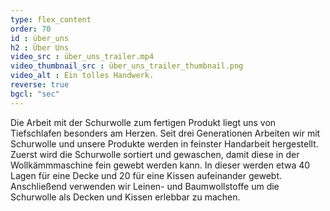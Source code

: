 ```yaml
---
type: flex_content
order: 70
id : über_uns
h2 : Über Uns
video_src : über_uns_trailer.mp4
video_thumbnail_src : über_uns_trailer_thumbnail.png
video_alt : Ein tolles Handwerk.
reverse: true
bgcl: "sec"
---
```


Die Arbeit mit der Schurwolle zum fertigen Produkt liegt uns von Tiefschlafen besonders am Herzen. Seit drei Generationen Arbeiten wir mit Schurwolle und unsere Produkte werden in feinster Handarbeit hergestellt. Zuerst wird die Schurwolle sortiert und gewaschen, damit diese in der Wollkämmmaschine fein gewebt werden kann. In dieser werden etwa 40 Lagen für eine Decke und 20 für eine Kissen aufeinander gewebt. Anschließend verwenden wir Leinen- und Baumwollstoffe um die Schurwolle als Decken und Kissen erlebbar zu machen.